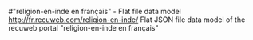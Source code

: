 #"religion-en-inde en français" - Flat file data model
http://fr.recuweb.com/religion-en-inde/
Flat JSON file data model of the recuweb portal "religion-en-inde en français"
